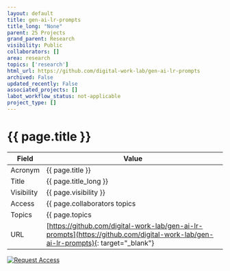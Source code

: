 ```yaml
---
layout: default
title: gen-ai-lr-prompts
title_long: "None"
parent: 25 Projects
grand_parent: Research
visibility: Public
collaborators: []
area: research
topics: ['research']
html_url: https://github.com/digital-work-lab/gen-ai-lr-prompts
archived: False
updated_recently: False
associated_projects: []
labot_workflow_status: not-applicable
project_type: []
---
```


# {{ page.title }}

Field               | Value
------------------- | ----------------------------------
Acronym             | {{ page.title }}
Title               | {{ page.title_long }}
Visibility          | {{ page.visibility }}
Access              | {{ page.collaborators topics | join: ", "}}
Topics              | {{ page.topics | join: ", " }}
URL                 | [https://github.com/digital-work-lab/gen-ai-lr-prompts](https://github.com/digital-work-lab/gen-ai-lr-prompts){: target="_blank"}

[![Request Access](https://img.shields.io/badge/Request-Access-blue?style=for-the-badge)](https://github.com/digital-work-lab/handbook/issues/new?assignees=geritwagner&labels=access+request&template=request-repo-access.md&title=%5BAccess+Request%5D+Request+for+access+to+repository)
